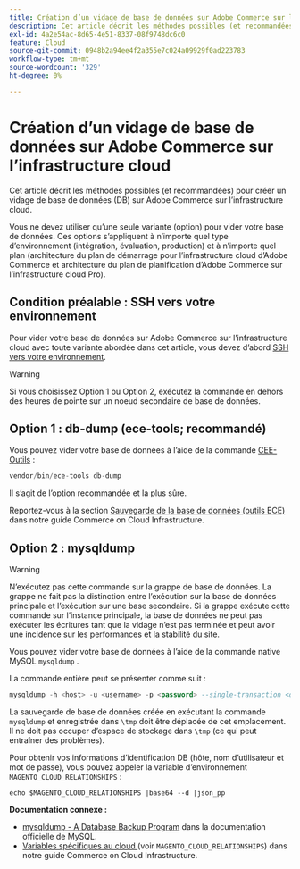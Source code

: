 ```yaml
---
title: Création d’un vidage de base de données sur Adobe Commerce sur l’infrastructure cloud
description: Cet article décrit les méthodes possibles (et recommandées) pour créer un vidage de base de données (DB) sur Adobe Commerce sur l’infrastructure cloud.
exl-id: 4a2e54ac-8d65-4e51-8337-08f9748dc6c0
feature: Cloud
source-git-commit: 0948b2a94ee4f2a355e7c024a09929f0ad223783
workflow-type: tm+mt
source-wordcount: '329'
ht-degree: 0%

---
```


# Création d’un vidage de base de données sur Adobe Commerce sur l’infrastructure cloud

Cet article décrit les méthodes possibles (et recommandées) pour créer un vidage de base de données (DB) sur Adobe Commerce sur l’infrastructure cloud.

Vous ne devez utiliser qu’une seule variante (option) pour vider votre base de données. Ces options s’appliquent à n’importe quel type d’environnement (intégration, évaluation, production) et à n’importe quel plan (architecture du plan de démarrage pour l’infrastructure cloud d’Adobe Commerce et architecture du plan de planification d’Adobe Commerce sur l’infrastructure cloud Pro).

## Condition préalable : SSH vers votre environnement

Pour vider votre base de données sur Adobe Commerce sur l’infrastructure cloud avec toute variante abordée dans cet article, vous devez d’abord [SSH vers votre environnement](https://experienceleague.adobe.com/docs/commerce-cloud-service/user-guide/develop/secure-connections.html).

>[!WARNING]
>
>Si vous choisissez Option 1 ou Option 2, exécutez la commande en dehors des heures de pointe sur un noeud secondaire de base de données.

## Option 1 : db-dump (**ece-tools; recommandé**)

Vous pouvez vider votre base de données à l’aide de la commande [CEE-Outils](https://experienceleague.adobe.com/docs/commerce-cloud-service/user-guide/dev-tools/ece-tools/update-package.html) :

```php
vendor/bin/ece-tools db-dump
```

Il s’agit de l’option recommandée et la plus sûre.

Reportez-vous à la section [Sauvegarde de la base de données (outils ECE)](https://experienceleague.adobe.com/docs/commerce-cloud-service/user-guide/develop/storage/database-dump.html) dans notre guide Commerce on Cloud Infrastructure.

## Option 2 : mysqldump

>[!WARNING]
>
>N’exécutez pas cette commande sur la grappe de base de données. La grappe ne fait pas la distinction entre l’exécution sur la base de données principale et l’exécution sur une base secondaire. Si la grappe exécute cette commande sur l’instance principale, la base de données ne peut pas exécuter les écritures tant que la vidage n’est pas terminée et peut avoir une incidence sur les performances et la stabilité du site.

Vous pouvez vider votre base de données à l’aide de la commande native MySQL `mysqldump` .

La commande entière peut se présenter comme suit :

```sql
mysqldump -h <host> -u <username> -p <password> --single-transaction <db_name> | gzip > /tmp/<dump_name>.sql.gz
```

La sauvegarde de base de données créée en exécutant la commande `mysqldump` et enregistrée dans `\tmp` doit être déplacée de cet emplacement. Il ne doit pas occuper d’espace de stockage dans `\tmp` (ce qui peut entraîner des problèmes).

Pour obtenir vos informations d’identification DB (hôte, nom d’utilisateur et mot de passe), vous pouvez appeler la variable d’environnement `MAGENTO_CLOUD_RELATIONSHIPS` :

```
echo $MAGENTO_CLOUD_RELATIONSHIPS |base64 --d |json_pp
```

**Documentation connexe :**

* [mysqldump - A Database Backup Program](https://dev.mysql.com/doc/refman/8.0/en/mysqldump.html) dans la documentation officielle de MySQL.
* [ Variables spécifiques au cloud ](https://experienceleague.adobe.com/docs/commerce-cloud-service/user-guide/configure/env/stage/variables-cloud.html) (voir `MAGENTO_CLOUD_RELATIONSHIPS`) dans notre guide Commerce on Cloud Infrastructure.
